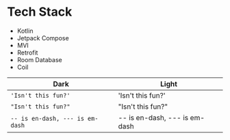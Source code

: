 # Tech Stack

- Kotlin
- Jetpack Compose
-  MVI
-  Retrofit
-  Room Database
-  Coil

|Dark                          |Light                         |
|-------------------------------|-----------------------------|
|`'Isn't this fun?'`            |'Isn't this fun?'            |
|`"Isn't this fun?"`            |"Isn't this fun?"            |
|`-- is en-dash, --- is em-dash`|-- is en-dash, --- is em-dash|

